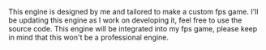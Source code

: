 This engine is designed by me and tailored to make a custom fps game. I'll be updating this engine as I work on developing it, feel free to use the source code. 
This engine will be integrated into my fps game, please keep in mind that this won't be a professional engine.
